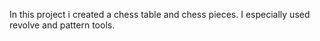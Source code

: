 In this project i created a chess table and chess pieces.
I especially used revolve and pattern tools.
